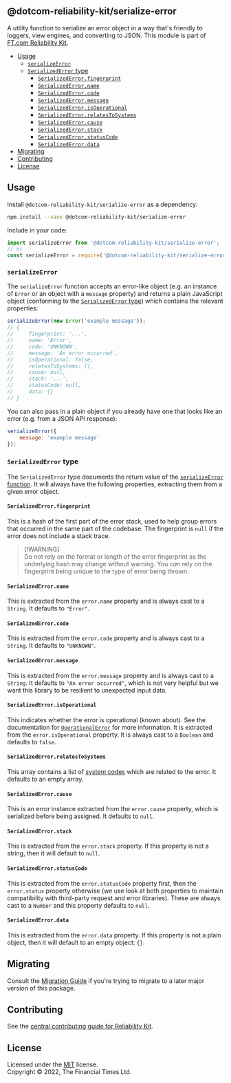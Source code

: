 
## @dotcom-reliability-kit/serialize-error

A utility function to serialize an error object in a way that's friendly to loggers, view engines, and converting to JSON. This module is part of [FT.com Reliability Kit](https://github.com/Financial-Times/dotcom-reliability-kit#readme).

  * [Usage](#usage)
    * [`serializeError`](#serializeerror)
    * [`SerializedError` type](#serializederror-type)
      * [`SerializedError.fingerprint`](#serializederrorfingerprint)
      * [`SerializedError.name`](#serializederrorname)
      * [`SerializedError.code`](#serializederrorcode)
      * [`SerializedError.message`](#serializederrormessage)
      * [`SerializedError.isOperational`](#serializederrorisoperational)
      * [`SerializedError.relatesToSystems`](#serializederrorrelatestosystems)
      * [`SerializedError.cause`](#serializederrorcause)
      * [`SerializedError.stack`](#serializederrorstack)
      * [`SerializedError.statusCode`](#serializederrorstatuscode)
      * [`SerializedError.data`](#serializederrordata)
  * [Migrating](#migrating)
  * [Contributing](#contributing)
  * [License](#license)


## Usage

Install `@dotcom-reliability-kit/serialize-error` as a dependency:

```bash
npm install --save @dotcom-reliability-kit/serialize-error
```

Include in your code:

```js
import serializeError from '@dotcom-reliability-kit/serialize-error';
// or
const serializeError = require('@dotcom-reliability-kit/serialize-error');
```

### `serializeError`

The `serializeError` function accepts an error-like object (e.g. an instance of `Error` or an object with a `message` property) and returns a plain JavaScript object (conforming to the [`SerializedError` type](#serializederror-type)) which contains the relevant properties:

```js
serializeError(new Error('example message'));
// {
//     fingerprint: '...',
//     name: 'Error',
//     code: 'UNKNOWN',
//     message: 'An error occurred',
//     isOperational: false,
//     relatesToSystems: [],
//     cause: null,
//     stack: '...',
//     statusCode: null,
//     data: {}
// }
```

You can also pass in a plain object if you already have one that looks like an error (e.g. from a JSON API response):

```js
serializeError({
    message: 'example message'
});
```

### `SerializedError` type

The `SerializedError` type documents the return value of the [`serializeError` function](#serializeerror). It will always have the following properties, extracting them from a given error object.

#### `SerializedError.fingerprint`

This is a hash of the first part of the error stack, used to help group errors that occurred in the same part of the codebase. The fingerprint is `null` if the error does not include a stack trace.

> [!WARNING]<br />
> Do not rely on the format or length of the error fingerprint as the underlying hash may change without warning. You _can_ rely on the fingerprint being unique to the type of error being thrown.

#### `SerializedError.name`

This is extracted from the `error.name` property and is always cast to a `String`. It defaults to `"Error"`.

#### `SerializedError.code`

This is extracted from the `error.code` property and is always cast to a `String`. It defaults to `"UNKNOWN"`.

#### `SerializedError.message`

This is extracted from the `error.message` property and is always cast to a `String`. It defaults to `"An error occurred"`, which is not very helpful but we want this library to be resilient to unexpected input data.

#### `SerializedError.isOperational`

This indicates whether the error is operational (known about). See the documentation for [`OperationalError`](https://github.com/Financial-Times/dotcom-reliability-kit/tree/main/packages/errors#operationalerror) for more information. It is extracted from the `error.isOperational` property. It is always cast to a `Boolean` and defaults to `false`.

#### `SerializedError.relatesToSystems`

This array contains a list of [system codes](https://biz-ops.in.ft.com/list/Systems) which are related to the error. It defaults to an empty array.

#### `SerializedError.cause`

This is an error instance extracted from the `error.cause` property, which is serialized before being assigned. It defaults to `null`.

#### `SerializedError.stack`

This is extracted from the `error.stack` property. If this property is not a string, then it will default to `null`.

#### `SerializedError.statusCode`

This is extracted from the `error.statusCode` property first, then the `error.status` property otherwise (we use look at both properties to maintain compatibility with third-party request and error libraries). These are always cast to a `Number` and this property defaults to `null`.

#### `SerializedError.data`

This is extracted from the `error.data` property. If this property is not a plain object, then it will default to an empty object: `{}`.


## Migrating

Consult the [Migration Guide](./docs/migration.md) if you're trying to migrate to a later major version of this package.


## Contributing

See the [central contributing guide for Reliability Kit](https://github.com/Financial-Times/dotcom-reliability-kit/blob/main/docs/contributing.md).


## License

Licensed under the [MIT](https://github.com/Financial-Times/dotcom-reliability-kit/blob/main/LICENSE) license.<br/>
Copyright &copy; 2022, The Financial Times Ltd.
